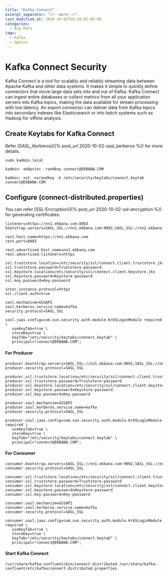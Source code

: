 ```yaml
---
title: "Kafka Connect"
excerpt_separator: "<!--more-->"
last_modified_at: 2020-10-02T16:20:02-05:00
categories:
  - Big Data
tags:
  - Kafka
  - Sphinx
---
```


# Kafka Connect Security

Kafka Connect is a tool for scalably and reliably streaming data between Apache Kafka and other data systems. It makes it simple to quickly define connectors that move large data sets into and out of Kafka. Kafka Connect can ingest entire databases or collect metrics from all your application servers into Kafka  topics, making the data available for stream processing with low latency. An export connector can deliver data from Kafka topics into secondary indexes like  Elasticsearch or into batch systems such as Hadoop for offline analysis.

## Create Keytabs for Kafka Connect

Refer [SASL_Kerberos]({% post_url 2020-10-02-sasl_kerberos %}) for more details.

```
sudo kadmin.local

kadmin: addprinc -randkey connect@EKBANA.COM

kadmin: xst -norandkey -k /etc/security/keytabs/connect.keytab connect@EKBANA.COM
```

## Configure (connect-distributed.properties)

You can refer [SSL-Encryption]({% post_url 2020-10-02-ssl-encryption %}) for generating certificates.

```
listeners=https://nn1.ekbana.com:8083
bootstrap.servers=SASL_SSL://nn1.ekbana.com:9092,SASL_SSL://nn2.ekbana.com:9092,SASL_SSL://dn1.ekbana.com:9092

rest.host.name=https://nn1.ekbana.com
rest.port=8083

rest.advertised.host.name=nn1.ekbana.com
rest.advertised.listeners=https

ssl.truststore.location=/etc/security/ssl/connect.client.truststore.jks
ssl.truststore.password=Truststore-password
ssl.keystore.location=/etc/security/ssl/connect.client.keystore.jks
ssl.keystore.password=Keystore-password
ssl.key.password=Key-password

inter.instance.protocol=https
ssl.client.auth=true

sasl.mechanism=GSSAPI
sasl.kerberos.service.name=kafka
security.protocol=SASL_SSL

sasl.jaas.config=com.sun.security.auth.module.Krb5LoginModule required \
   useKeyTab=true \
   storeKey=true \
   keyTab="/etc/security/keytabs/connect.keytab" \
   principal="connect@EKBANA.COM";
```

#### For Producer

```
producer.bootstrap.servers=SASL_SSL://nn1.ekbana.com:9092,SASL_SSL://nn2.ekbana.com:9092,SASL_SSL://dn1.ekbana.com:9092
producer.security.protocol=SASL_SSL

producer.ssl.truststore.location=/etc/security/ssl/connect.client.truststore.jks
producer.ssl.truststore.password=Truststore-password
producer.ssl.keystore.location=/etc/security/ssl/connect.client.keystore.jks
producer.ssl.keystore.password=Keystore-password
producer.ssl.key.password=Key-password

producer.sasl.mechanism=GSSAPI
producer.sasl.kerberos.service.name=kafka
producer.security.protocol=SASL_SSL

producer.sasl.jaas.config=com.sun.security.auth.module.Krb5LoginModule required \
   useKeyTab=true \
   storeKey=true \
   keyTab="/etc/security/keytabs/connect.keytab" \
   principal="connect@EKBANA.COM";
```

#### For Consumer

```
consumer.bootstrap.servers=SASL_SSL://nn1.ekbana.com:9092,SASL_SSL://nn2.ekbana.com:9092,SASL_SSL://dn1.ekbana.com:9092
consumer.security.protocol=SASL_SSL

consumer.ssl.truststore.location=/etc/security/ssl/connect.client.truststore.jks
consumer.ssl.truststore.password=Truststore-password
consumer.ssl.keystore.location=/etc/security/ssl/connect.client.keystore.jks
consumer.ssl.keystore.password=Keystore-password
consumer.ssl.key.password=Key-password

consumer.sasl.mechanism=GSSAPI
consumer.sasl.kerberos.service.name=kafka
consumer.security.protocol=SASL_SSL

consumer.sasl.jaas.config=com.sun.security.auth.module.Krb5LoginModule required \
   useKeyTab=true \
   storeKey=true \
   keyTab="/etc/security/keytabs/connect.keytab" \
   principal="connect@EKBANA.COM";
```

#### Start Kafka Connect

```
/usr/share/kafka-confluent/bin/connect-distributed /usr/share/kafka-confluent/etc/kafka/connect-distributed.properties
```
